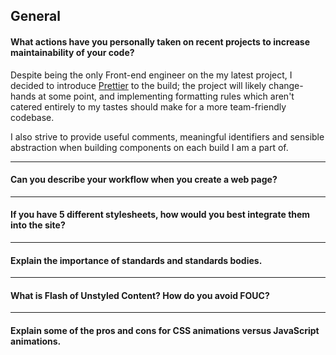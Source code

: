 ## General

#### What actions have you personally taken on recent projects to increase maintainability of your code?
Despite being the only Front-end engineer on the my latest project, I decided to introduce [Prettier](https://prettier.io/) to the build; the project will likely change-hands at some point, and implementing formatting rules which aren't catered entirely to my tastes should make for a more team-friendly codebase.

I also strive to provide useful comments, meaningful identifiers and sensible abstraction when building components on each build I am a part of.

---
#### Can you describe your workflow when you create a web page?
---
#### If you have 5 different stylesheets, how would you best integrate them into the site?
---
#### Explain the importance of standards and standards bodies.
---
#### What is Flash of Unstyled Content? How do you avoid FOUC?
---
#### Explain some of the pros and cons for CSS animations versus JavaScript animations.